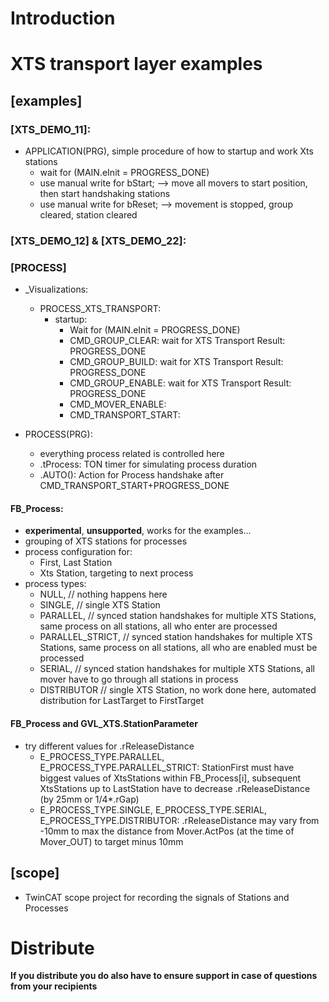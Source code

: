 # Introduction 
# XTS transport layer examples

## [examples]
 
### [XTS_DEMO_11]: 
- APPLICATION(PRG), simple procedure of how to startup and work Xts stations
  - wait for (MAIN.eInit = PROGRESS_DONE)
  - use manual write for bStart; --> move all movers to start position, then start handshaking stations
  - use manual write for bReset; --> movement is stopped, group cleared, station cleared

### [XTS_DEMO_12] & [XTS_DEMO_22]:
### [PROCESS]
- _Visualizations:
  - PROCESS_XTS_TRANSPORT:
	- startup:
	  - Wait for (MAIN.eInit = PROGRESS_DONE)
	  - CMD_GROUP_CLEAR: wait for XTS Transport Result: PROGRESS_DONE
	  - CMD_GROUP_BUILD: wait for XTS Transport Result: PROGRESS_DONE
	  - CMD_GROUP_ENABLE: wait for XTS Transport Result: PROGRESS_DONE
	  - CMD_MOVER_ENABLE:
	  - CMD_TRANSPORT_START:

- PROCESS(PRG):
  - everything process related is controlled here
  - .tProcess: TON timer for simulating process duration
  - .AUTO(): Action for Process handshake after CMD_TRANSPORT_START+PROGRESS_DONE
	   
#### FB_Process:
- **experimental**, **unsupported**, works for the examples...
- grouping of XTS stations for processes
- process configuration for:
	- First, Last Station
	- Xts Station, targeting to next process
- process types:
	 - NULL,             // nothing happens here
	 - SINGLE,           // single XTS Station
	 - PARALLEL,         // synced station handshakes for multiple XTS Stations, same process on all stations, all who enter are processed
	 - PARALLEL_STRICT,  // synced station handshakes for multiple XTS Stations, same process on all stations, all who are enabled must be processed
	 - SERIAL,           // synced station handshakes for multiple XTS Stations, all mover have to go through all stations in process
	 - DISTRIBUTOR       // single XTS Station, no work done here, automated distribution for LastTarget to FirstTarget

#### FB_Process and GVL_XTS.StationParameter
- try different values for .rReleaseDistance
  - E_PROCESS_TYPE.PARALLEL,
    E_PROCESS_TYPE.PARALLEL_STRICT: StationFirst must have biggest values of XtsStations within FB_Process[i], subsequent XtsStations up to LastStation have to decrease .rReleaseDistance (by 25mm or 1/4*.rGap)
  - E_PROCESS_TYPE.SINGLE,
    E_PROCESS_TYPE.SERIAL,
	E_PROCESS_TYPE.DISTRIBUTOR: .rReleaseDistance may vary from -10mm to max the distance from Mover.ActPos (at the time of Mover_OUT) to target minus 10mm

## [scope]
- TwinCAT scope project for recording the signals of Stations and Processes


# Distribute
**If you distribute you do also have to ensure support in case of questions from your recipients**

